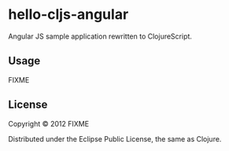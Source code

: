 # hello-cljs-angular

Angular JS sample application rewritten to ClojureScript.

## Usage

FIXME

## License

Copyright © 2012 FIXME

Distributed under the Eclipse Public License, the same as Clojure.
